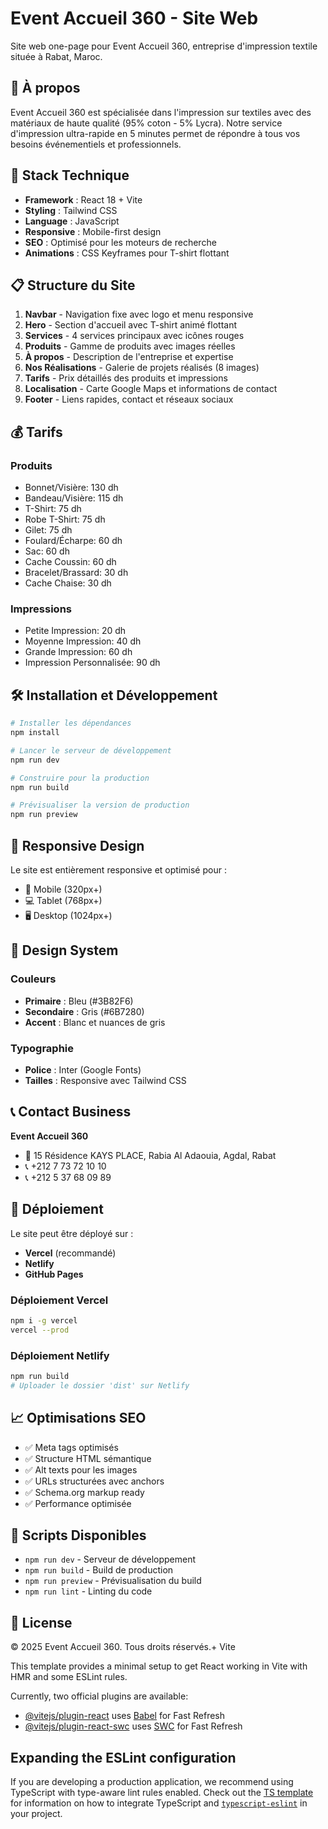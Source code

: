 # Event Accueil 360 - Site Web

Site web one-page pour Event Accueil 360, entreprise d'impression textile située à Rabat, Maroc.

## 🎯 À propos

Event Accueil 360 est spécialisée dans l'impression sur textiles avec des matériaux de haute qualité (95% coton - 5% Lycra). Notre service d'impression ultra-rapide en 5 minutes permet de répondre à tous vos besoins événementiels et professionnels.

## 🚀 Stack Technique

- **Framework** : React 18 + Vite
- **Styling** : Tailwind CSS
- **Language** : JavaScript
- **Responsive** : Mobile-first design
- **SEO** : Optimisé pour les moteurs de recherche
- **Animations** : CSS Keyframes pour T-shirt flottant

## 📋 Structure du Site

1. **Navbar** - Navigation fixe avec logo et menu responsive
2. **Hero** - Section d'accueil avec T-shirt animé flottant
3. **Services** - 4 services principaux avec icônes rouges
4. **Produits** - Gamme de produits avec images réelles
5. **À propos** - Description de l'entreprise et expertise
6. **Nos Réalisations** - Galerie de projets réalisés (8 images)
7. **Tarifs** - Prix détaillés des produits et impressions
8. **Localisation** - Carte Google Maps et informations de contact
9. **Footer** - Liens rapides, contact et réseaux sociaux

## 💰 Tarifs

### Produits

- Bonnet/Visière: 130 dh
- Bandeau/Visière: 115 dh
- T-Shirt: 75 dh
- Robe T-Shirt: 75 dh
- Gilet: 75 dh
- Foulard/Écharpe: 60 dh
- Sac: 60 dh
- Cache Coussin: 60 dh
- Bracelet/Brassard: 30 dh
- Cache Chaise: 30 dh

### Impressions

- Petite Impression: 20 dh
- Moyenne Impression: 40 dh
- Grande Impression: 60 dh
- Impression Personnalisée: 90 dh

## 🛠️ Installation et Développement

```bash
# Installer les dépendances
npm install

# Lancer le serveur de développement
npm run dev

# Construire pour la production
npm run build

# Prévisualiser la version de production
npm run preview
```

## 📱 Responsive Design

Le site est entièrement responsive et optimisé pour :

- 📱 Mobile (320px+)
- 💻 Tablet (768px+)
- 🖥️ Desktop (1024px+)

## 🎨 Design System

### Couleurs

- **Primaire** : Bleu (#3B82F6)
- **Secondaire** : Gris (#6B7280)
- **Accent** : Blanc et nuances de gris

### Typographie

- **Police** : Inter (Google Fonts)
- **Tailles** : Responsive avec Tailwind CSS

## 📞 Contact Business

**Event Accueil 360**

- 📍 15 Résidence KAYS PLACE, Rabia Al Adaouia, Agdal, Rabat
- 📞 +212 7 73 72 10 10
- 📞 +212 5 37 68 09 89

## 🚀 Déploiement

Le site peut être déployé sur :

- **Vercel** (recommandé)
- **Netlify**
- **GitHub Pages**

### Déploiement Vercel

```bash
npm i -g vercel
vercel --prod
```

### Déploiement Netlify

```bash
npm run build
# Uploader le dossier 'dist' sur Netlify
```

## 📈 Optimisations SEO

- ✅ Meta tags optimisés
- ✅ Structure HTML sémantique
- ✅ Alt texts pour les images
- ✅ URLs structurées avec anchors
- ✅ Schema.org markup ready
- ✅ Performance optimisée

## 🔧 Scripts Disponibles

- `npm run dev` - Serveur de développement
- `npm run build` - Build de production
- `npm run preview` - Prévisualisation du build
- `npm run lint` - Linting du code

## 📄 License

© 2025 Event Accueil 360. Tous droits réservés.+ Vite

This template provides a minimal setup to get React working in Vite with HMR and some ESLint rules.

Currently, two official plugins are available:

- [@vitejs/plugin-react](https://github.com/vitejs/vite-plugin-react/blob/main/packages/plugin-react) uses [Babel](https://babeljs.io/) for Fast Refresh
- [@vitejs/plugin-react-swc](https://github.com/vitejs/vite-plugin-react/blob/main/packages/plugin-react-swc) uses [SWC](https://swc.rs/) for Fast Refresh

## Expanding the ESLint configuration

If you are developing a production application, we recommend using TypeScript with type-aware lint rules enabled. Check out the [TS template](https://github.com/vitejs/vite/tree/main/packages/create-vite/template-react-ts) for information on how to integrate TypeScript and [`typescript-eslint`](https://typescript-eslint.io) in your project.
